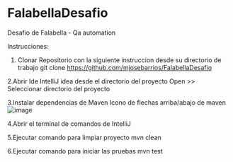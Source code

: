 # FalabellaDesafio
Desafio de Falabella - Qa automation

Instrucciones:
 1. Clonar Repositorio con la siguiente instruccion desde su directorio de trabajo
    git clone https://github.com/mjosebarrios/FalabellaDesafio
    
 2.Abrir Ide IntelliJ idea desde el directorio del proyecto
  Open >> Seleccionar directorio del proyecto
  
  3.Instalar dependencias de Maven
    Icono de flechas arriba/abajo de maven
    ![image](https://user-images.githubusercontent.com/114890234/193567453-3f7aa937-7039-449a-b2b2-c120e5a157e4.png)
    
    
    
    
  4.Abrir el terminal de comandos de IntelliJ
  
  5.Ejecutar comando para limpiar proyecto
    mvn clean
    
  6.Ejecutar comando para iniciar las pruebas
    mvn test

 
